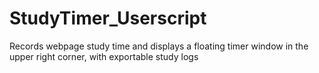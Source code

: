 # StudyTimer_Userscript
Records webpage study time and displays a floating timer window in the upper right corner, with exportable study logs
